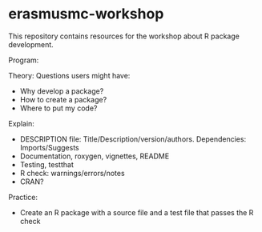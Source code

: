 # erasmusmc-workshop

This repository contains resources for the workshop about R package development.

Program:

Theory:
Questions users might have:
- Why develop a package?
- How to create a package?
- Where to put my code?

Explain:
- DESCRIPTION file: Title/Description/version/authors. Dependencies: Imports/Suggests
- Documentation, roxygen, vignettes, README
- Testing, testthat
- R check: warnings/errors/notes
- CRAN?

Practice:
- Create an R package with a source file and a test file that passes the R check 
